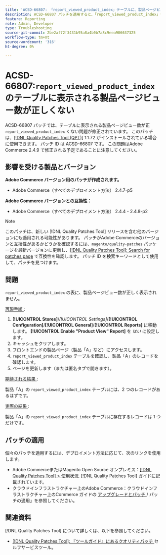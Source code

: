 ```yaml
---
title: 'ACSD-66807: 「report_viewed_product_index」テーブルに、製品ページビューの誤った数が表示される'
description: ACSD-66807 パッチを適用すると、「report_viewed_product_index」テーブルに表示される商品ページビュー数が正しくないAdobe Commerceの問題を修正できます。
feature: Reporting
role: Admin, Developer
type: Troubleshooting
source-git-commit: 2be2af72f3431b95a8a4b0b7a8c9eea906637325
workflow-type: tm+mt
source-wordcount: '316'
ht-degree: 0%

---
```



# ACSD-66807:`report_viewed_product_index` のテーブルに表示される製品ページビュー数が正しくない

ACSD-66807 パッチでは、テーブルに表示される製品ページビュー数が正 `report_viewed_product_index` くない問題が修正されています。 このパッチは、[[!DNL Quality Patches Tool (QPT)]](/help/tools/quality-patches-tool/quality-patches-tool-to-self-serve-quality-patches.md) 1.1.72 がインストールされている場合に使用できます。 パッチ ID は ACSD-66807 です。 この問題はAdobe Commerce 2.4.9 で修正される予定であることに注意してください。

## 影響を受ける製品とバージョン

**Adobe Commerce バージョン用のパッチが作成されます。**

* Adobe Commerce（すべてのデプロイメント方法） 2.4.7-p5

**Adobe Commerce バージョンとの互換性：**

* Adobe Commerce（すべてのデプロイメント方法） 2.4.4 - 2.4.8-p2

>[!NOTE]
>
>このパッチは、新しい [!DNL Quality Patches Tool] リリースを含む他のバージョンにも適用される可能性があります。 パッチがAdobe Commerceのバージョンと互換性があるかどうかを確認するには、`magento/quality-patches` パッケージを最新バージョンに更新し、[[!DNL Quality Patches Tool]: Search for patches page](https://experienceleague.adobe.com/tools/commerce-quality-patches/index.html?lang=ja) で互換性を確認します。 パッチ ID を検索キーワードとして使用して、パッチを見つけます。

## 問題

`report_viewed_product_index` の表に、製品ページビュー数が正しく表示されません。

<u> 再現手順 </u>:

1. **[!UICONTROL Stores]**/*[!UICONTROL Settings]*/**[!UICONTROL Configuration]**/**[!UICONTROL General]**/**[!UICONTROL Reports]** に移動します。 **[!UICONTROL Enable "Product View" Report]** を *はい* に設定します。
1. キャッシュをクリアします。
1. フロントエンドの製品ページ（製品「A」など）にアクセスします。
1. `report_viewed_product_index` テーブルを確認し、製品「A」のレコードを確認します。
1. ページを更新します（または匿名タブで開きます）。

<u> 期待される結果 </u>:

製品「A」の `report_viewed_product_index` テーブルには、2 つのレコードがあるはずです。

<u> 実際の結果 </u>:

製品「A」の `report_viewed_product_index` テーブルに存在するレコードは 1 つだけです。

## パッチの適用

個々のパッチを適用するには、デプロイメント方法に応じて、次のリンクを使用します。

* Adobe CommerceまたはMagento Open Source オンプレミス：[[!DNL Quality Patches Tool] > 使用状況 &#x200B;](/help/tools/quality-patches-tool/usage.md) [!DNL Quality Patches Tool] ガイドに記載されています。
* クラウドインフラストラクチャー上のAdobe Commerce：クラウドインフラストラクチャー上のCommerce ガイドの [&#x200B; アップグレードとパッチ &#x200B;](https://experienceleague.adobe.com/docs/commerce-cloud-service/user-guide/develop/upgrade/apply-patches.html?lang=ja)/ パッチの適用」を参照してください。

## 関連資料

[!DNL Quality Patches Tool] について詳しくは、以下を参照してください。

* [[!DNL Quality Patches Tool]: 『ツールガイド』にあるクオリティパッチ &#x200B;](/help/tools/quality-patches-tool/quality-patches-tool-to-self-serve-quality-patches.md) セルフサービスツール。
